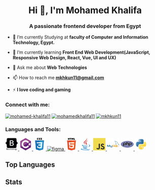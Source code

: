 <h1 align="center">Hi 👋, I'm Mohamed Khalifa</h1>
<h3 align="center">A passionate frontend developer from Egypt</h3>

- 🔭 I’m currently Studying at **faculty of Computer and Information Technology, Egypt.**

- 🌱 I’m currently learning **Front End Web Development(JavaScript, Responsive Web Design, React, Vue, UI and UX)**

- 💬 Ask me about **Web Technologies**

- 📫 How to reach me **mkhkun11@gmail.com**

- ⚡ **I love coding and gaming**

<h3 align="left">Connect with me:</h3>
<p align="left">
<a href="https://linkedin.com/in/mohamed-khalifa11" target="blank"><img align="center" src="https://raw.githubusercontent.com/rahuldkjain/github-profile-readme-generator/master/src/images/icons/Social/linked-in-alt.svg" alt="mohamed-khalifa11" height="30" width="40" /></a>
<a href="https://kaggle.com/mohamedkhalifa11" target="blank"><img align="center" src="https://raw.githubusercontent.com/rahuldkjain/github-profile-readme-generator/master/src/images/icons/Social/kaggle.svg" alt="mohamedkhalifa11" height="30" width="40" /></a>
<a href="https://www.leetcode.com/mkhkun11" target="blank"><img align="center" src="https://raw.githubusercontent.com/rahuldkjain/github-profile-readme-generator/master/src/images/icons/Social/leet-code.svg" alt="mkhkun11" height="30" width="40" /></a>
</p>

<h3 align="left">Languages and Tools:</h3>
<p align="left"> <a href="https://getbootstrap.com" target="_blank" rel="noreferrer"> <img src="https://raw.githubusercontent.com/devicons/devicon/master/icons/bootstrap/bootstrap-plain-wordmark.svg" alt="bootstrap" width="40" height="40"/> </a> <a href="https://www.w3schools.com/cs/" target="_blank" rel="noreferrer"> <img src="https://raw.githubusercontent.com/devicons/devicon/master/icons/csharp/csharp-original.svg" alt="csharp" width="40" height="40"/> </a> <a href="https://www.w3schools.com/css/" target="_blank" rel="noreferrer"> <img src="https://raw.githubusercontent.com/devicons/devicon/master/icons/css3/css3-original-wordmark.svg" alt="css3" width="40" height="40"/> </a> <a href="https://www.figma.com/" target="_blank" rel="noreferrer"> <img src="https://www.vectorlogo.zone/logos/figma/figma-icon.svg" alt="figma" width="40" height="40"/> </a> <a href="https://www.w3.org/html/" target="_blank" rel="noreferrer"> <img src="https://raw.githubusercontent.com/devicons/devicon/master/icons/html5/html5-original-wordmark.svg" alt="html5" width="40" height="40"/> </a> <a href="https://www.java.com" target="_blank" rel="noreferrer"> <img src="https://raw.githubusercontent.com/devicons/devicon/master/icons/java/java-original.svg" alt="java" width="40" height="40"/> </a> <a href="https://developer.mozilla.org/en-US/docs/Web/JavaScript" target="_blank" rel="noreferrer"> <img src="https://raw.githubusercontent.com/devicons/devicon/master/icons/javascript/javascript-original.svg" alt="javascript" width="40" height="40"/> </a> <a href="https://www.mysql.com/" target="_blank" rel="noreferrer"> <img src="https://raw.githubusercontent.com/devicons/devicon/master/icons/mysql/mysql-original-wordmark.svg" alt="mysql" width="40" height="40"/> </a> <a href="https://www.php.net" target="_blank" rel="noreferrer"> <img src="https://raw.githubusercontent.com/devicons/devicon/master/icons/php/php-original.svg" alt="php" width="40" height="40"/> </a> <a href="https://www.python.org" target="_blank" rel="noreferrer"> <img src="https://raw.githubusercontent.com/devicons/devicon/master/icons/python/python-original.svg" alt="python" width="40" height="40"/> </a> </p>

<!-- <p><img align="left" src="https://github-readme-stats.vercel.app/api/top-langs?username=mohamedkhalifa11&show_icons=true&locale=en&layout=compact" alt="mohamedkhalifa11" /></p>

<p>&nbsp;<img align="center" src="https://github-readme-stats.vercel.app/api?username=mohamedkhalifa11&show_icons=true&locale=en" alt="mohamedkhalifa11" /></p>
 -->
 
 <!DOCTYPE html>
<html>
<head>
  <title>GitHub Stats</title>
</head>
<body>
  <h2>Top Languages</h2>
  <div id="top-languages"></div>

  <h2>Stats</h2>
  <div id="stats"></div>

  <script>
    // Fetch and render top languages
    fetch('https://github-readme-stats.vercel.app/api/top-langs?username=mohamedkhalifa11&show_icons=true&locale=en&layout=compact')
      .then(response => response.text())
      .then(data => {
        const topLanguagesDiv = document.getElementById('top-languages');
        topLanguagesDiv.innerHTML = data;
      });

    // Fetch and render stats
    fetch('https://github-readme-stats.vercel.app/api?username=mohamedkhalifa11&show_icons=true&locale=en')
      .then(response => response.text())
      .then(data => {
        const statsDiv = document.getElementById('stats');
        statsDiv.innerHTML = data;
      });
  </script>
</body>
</html>
